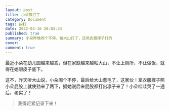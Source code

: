 ```yaml
---
layout: post
title: 小朵挨打了
category: Document
tags: 挨打
date: 2022-03-16 20:03:33
published: true
summary: 小朵昨晚闹个不停，被大山打了，还用衣服撑子打的
cover: 
comment: true
---
```


最近小朵在幼儿园越来越乖，但在家缺越来越粘大山，不让上厕所，不让做饭，就得在她眼皮子底下。

这不，昨天听大山说，小朵闹个不停，最后给大山惹毛了，这家伙！拿衣服撑子照小朵屁股上就使劲来了两下，据她说后来屁股都打出凛子来了！小朵哇哇哭了一通后，老实了！

> 我得赶紧记录下来！
